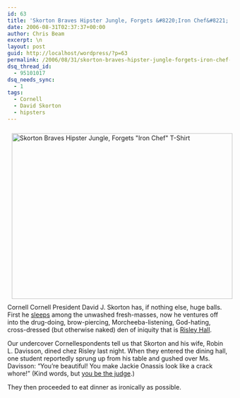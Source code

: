 ```yaml
---
id: 63
title: 'Skorton Braves Hipster Jungle, Forgets &#8220;Iron Chef&#8221; T-Shirt'
date: 2006-08-31T02:37:37+00:00
author: Chris Beam
excerpt: \n
layout: post
guid: http://localhost/wordpress/?p=63
permalink: /2006/08/31/skorton-braves-hipster-jungle-forgets-iron-chef-t-shirt/
dsq_thread_id:
  - 95101017
dsq_needs_sync:
  - 1
tags:
  - Cornell
  - David Skorton
  - hipsters
---
```

<img width="500" vspace="10" hspace="10" height="375" border="0" align="top" src="http://www.ivygateblog.com/wp-content/uploads/2006/08/53.jpg" alt="Skorton Braves Hipster Jungle, Forgets &quot;Iron Chef&quot; T-Shirt" />Cornell Cornell President David J. Skorton has, if nothing else, huge balls. First he [sleeps](http://www.ivygateblog.com/2006/08/cornellgasm_president_skortons_first_day.html) among the unwashed fresh-masses, now he ventures off into the drug-doing, brow-piercing, Morcheeba-listening, God-hating, cross-dressed (but otherwise naked) den of iniquity that is [Risley Hall](http://en.wikipedia.org/wiki/Risley_Hall).

Our undercover Cornellespondents tell us that Skorton and his wife, Robin L. Davisson,&nbsp;dined chez Risley last night. When they entered the dining hall, one student reportedly sprung up from his table and gushed over Ms. Davisson: &#8220;You&#8217;re beautiful! You make Jackie Onassis look like a crack whore!&#8221; (Kind words, but [you be the judge](http://www.cornell.edu/president/gallery/skorton_2006_announcement_photo.cfm?id=4).)

They then proceeded to eat dinner as ironically as possible.